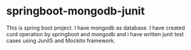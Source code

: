 # springboot-mongodb-junit
This is spring boot project. I have mongodb as database. I have created curd operation by springboot and mongodb and i have written junit test cases using Junit5 and Mockito framework.
